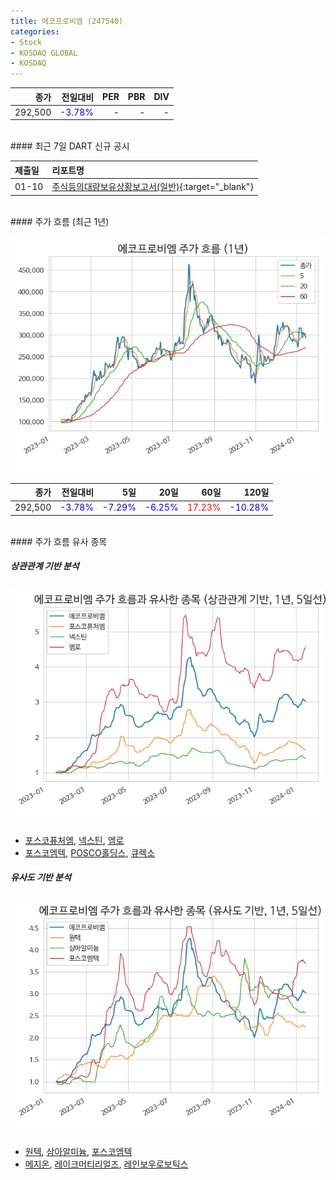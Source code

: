 ```yaml
---
title: 에코프로비엠 (247540)
categories:
- Stock
- KOSDAQ GLOBAL
- KOSDAQ
---
```


|종가|전일대비|PER|PBR|DIV|
|---:|-------:|--:|--:|--:|
|292,500|<span style="color: blue">-3.78%</span>|-|-|-|

<!-- more -->

<br>
#### 최근 7일 DART 신규 공시


|제출일|리포트명|
|:-----|:-------|
|01-10|[주식등의대량보유상황보고서(일반)](https://dart.fss.or.kr/dsaf001/main.do?rcpNo=20240110000062){:target="_blank"}|

<br>
#### 주가 흐름 (최근 1년)

![247540](/assets/images/stock/247540.png)

|종가|전일대비|5일|20일|60일|120일|
|---:|-------:|--:|---:|---:|----:|
|292,500|<span style="color: blue">-3.78%</span>|<span style="color: blue">-7.29%</span>|<span style="color: blue">-6.25%</span>|<span style="color: red">17.23%</span>|<span style="color: blue">-10.28%</span>|

<br>
#### 주가 흐름 유사 종목

##### 상관관계 기반 분석

![247540](/assets/images/stock/247540_corr.png)
- [포스코퓨처엠](/003670/), [넥스틴](/348210/), [엠로](/058970/)
- [포스코엠텍](/009520/), [POSCO홀딩스](/005490/), [큐렉소](/060280/)

##### 유사도 기반 분석

![247540](/assets/images/stock/247540_sim.png)
- [원텍](/336570/), [삼아알미늄](/006110/), [포스코엠텍](/009520/)
- [메지온](/140410/), [레이크머티리얼즈](/281740/), [레인보우로보틱스](/277810/)